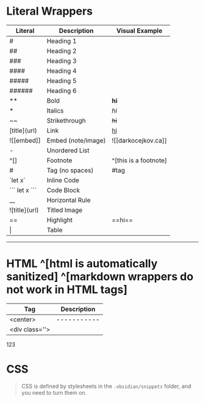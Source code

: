 
# Literal Wrappers
| Literal             | Description        | Visual Example        | 
| ------------------- | ------------------ | --------------------- |
| #                   | Heading 1          |                       |
| ##                  | Heading 2          |                       |
| ###                 | Heading 3          |                       |
| ####                | Heading 4          |                       |
| #####               | Heading 5          |                       |
| ######              | Heading 6          |                       |
| **                  | Bold               | **hi**                |
| *                   | Italics            | *hi*                  |
| ~~                  | Strikethrough      | ~~hi~~                |
| \[title](url)       | Link               | [hi](darkocejkov.ca)  |
| \!\[[embed]]        | Embed (note/image) | ![[darkocejkov.ca]]   |
| -                   | Unordered List     |                       |
| ^\[]                | Footnote           | ^[this is a footnote] |
| #                   | Tag (no spaces)    | #tag                  |
| \`let x\`           | Inline Code        |                       |
| \`\`\` let x \`\`\` | Code Block         |                       |
| __                  | Horizontal Rule    |                       |
| \!\[title](url)     | Titled Image       |                       |
| ==                  | Highlight          | ==hi==                |
| \|                  | Table              |                       |





---

# HTML ^[html is automatically sanitized] ^[markdown wrappers do not work in HTML tags]

| Tag             | Description |
| --------------- | ----------- |
| \<center>       | ----------- |
| \<div class=''> |             |

<div class='text-center' >
123
</div>

# CSS
> CSS is defined by stylesheets in the `.obsidian/snippets` folder, and you need to turn them on.
> 